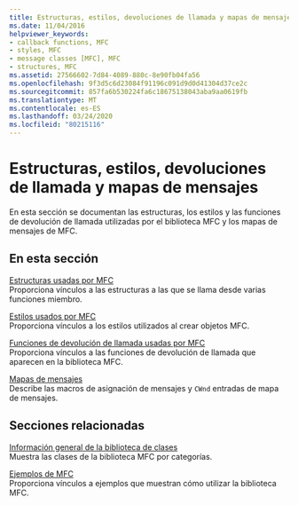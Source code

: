 ```yaml
---
title: Estructuras, estilos, devoluciones de llamada y mapas de mensajes
ms.date: 11/04/2016
helpviewer_keywords:
- callback functions, MFC
- styles, MFC
- message classes [MFC], MFC
- structures, MFC
ms.assetid: 27566602-7d84-4089-880c-8e90fb04fa56
ms.openlocfilehash: 9f3d5c6d23084f91196c091d9d0d41304d37ce2c
ms.sourcegitcommit: 857fa6b530224fa6c18675138043aba9aa0619fb
ms.translationtype: MT
ms.contentlocale: es-ES
ms.lasthandoff: 03/24/2020
ms.locfileid: "80215116"
---
```

# <a name="structures-styles-callbacks-and-message-maps"></a>Estructuras, estilos, devoluciones de llamada y mapas de mensajes

En esta sección se documentan las estructuras, los estilos y las funciones de devolución de llamada utilizadas por el biblioteca MFC y los mapas de mensajes de MFC.

## <a name="in-this-section"></a>En esta sección

[Estructuras usadas por MFC](../../mfc/reference/structures-used-by-mfc.md)<br/>
Proporciona vínculos a las estructuras a las que se llama desde varias funciones miembro.

[Estilos usados por MFC](../../mfc/reference/styles-used-by-mfc.md)<br/>
Proporciona vínculos a los estilos utilizados al crear objetos MFC.

[Funciones de devolución de llamada usadas por MFC](../../mfc/reference/callback-functions-used-by-mfc.md)<br/>
Proporciona vínculos a las funciones de devolución de llamada que aparecen en la biblioteca MFC.

[Mapas de mensajes](../../mfc/reference/message-maps-mfc.md)<br/>
Describe las macros de asignación de mensajes y `CWnd` entradas de mapa de mensajes.

## <a name="related-sections"></a>Secciones relacionadas

[Información general de la biblioteca de clases](../../mfc/class-library-overview.md)<br/>
Muestra las clases de la biblioteca MFC por categorías.

[Ejemplos de MFC](../../overview/visual-cpp-samples.md#mfc-samples)<br/>
Proporciona vínculos a ejemplos que muestran cómo utilizar la biblioteca MFC.
